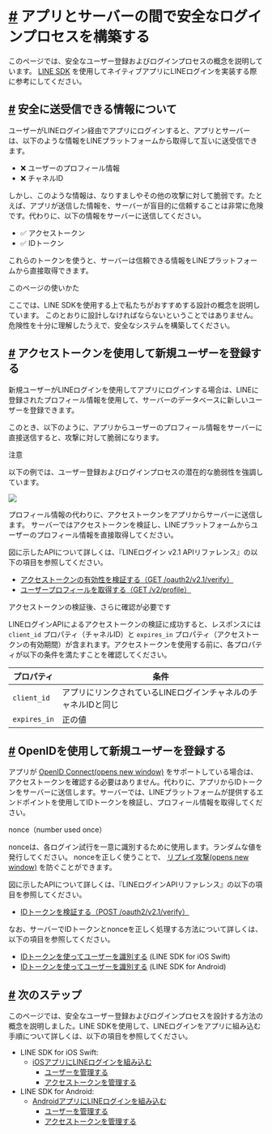 # [\#](https://developers.line.biz/ja/docs/line-login/secure-login-process/#page-title) アプリとサーバーの間で安全なログインプロセスを構築する

このページでは、安全なユーザー登録およびログインプロセスの概念を説明しています。 [LINE SDK](https://developers.line.biz/ja/docs/line-login/overview/#native-app) を使用してネイティブアプリにLINEログインを実装する際に参考にしてください。

## [\#](https://developers.line.biz/ja/docs/line-login/secure-login-process/#info-safe-to-send-and-receive) 安全に送受信できる情報について

ユーザーがLINEログイン経由でアプリにログインすると、アプリとサーバーは、以下のような情報をLINEプラットフォームから取得して互いに送受信できます。

- ❌ ユーザーのプロフィール情報
- ❌ チャネルID

しかし、このような情報は、なりすましやその他の攻撃に対して脆弱です。たとえば、アプリが送信した情報を、サーバーが盲目的に信頼することは非常に危険です。代わりに、以下の情報をサーバーに送信してください。

- ✅ アクセストークン
- ✅ IDトークン

これらのトークンを使うと、サーバーは信頼できる情報をLINEプラットフォームから直接取得できます。

このページの使いかた

ここでは、LINE SDKを使用する上で私たちがおすすめする設計の概念を説明しています。
このとおりに設計しなければならないということではありません。
危険性を十分に理解したうえで、安全なシステムを構築してください。

## [\#](https://developers.line.biz/ja/docs/line-login/secure-login-process/#using-access-tokens) アクセストークンを使用して新規ユーザーを登録する

新規ユーザーがLINEログインを使用してアプリにログインする場合は、LINEに登録されたプロフィール情報を使用して、サーバーのデータベースに新しいユーザーを登録できます。

このとき、以下のように、アプリからユーザーのプロフィール情報をサーバーに直接送信すると、攻撃に対して脆弱になります。

注意

以下の例では、ユーザー登録およびログインプロセスの潜在的な脆弱性を強調しています。

![](https://developers.line.biz/media/line-login/new-user-login-bad-ja.svg)

プロフィール情報の代わりに、アクセストークンをアプリからサーバーに送信します。 サーバーではアクセストークンを検証し、LINEプラットフォームからユーザーのプロフィール情報を直接取得してください。

図に示したAPIについて詳しくは、『LINEログイン v2.1 APIリファレンス』の以下の項目を参照してください。

- [アクセストークンの有効性を検証する（GET /oauth2/v2.1/verify）](https://developers.line.biz/ja/reference/line-login/#verify-access-token)
- [ユーザープロフィールを取得する（GET /v2/profile）](https://developers.line.biz/ja/reference/line-login/#get-user-profile)

アクセストークンの検証後、さらに確認が必要です

LINEログインAPIによるアクセストークンの検証に成功すると、レスポンスには `client_id` プロパティ（チャネルID）と `expires_in` プロパティ（アクセストークンの有効期間）が含まれます。アクセストークンを使用する前に、各プロパティが以下の条件を満たすことを確認してください。

| プロパティ   | 条件                                                           |
| ------------ | -------------------------------------------------------------- |
| `client_id`  | アプリにリンクされているLINEログインチャネルのチャネルIDと同じ |
| `expires_in` | 正の値                                                         |

## [\#](https://developers.line.biz/ja/docs/line-login/secure-login-process/#using-openid-to-register-new-users) OpenIDを使用して新規ユーザーを登録する

アプリが [OpenID Connect(opens new window)](https://openid.net/developers/how-connect-works/) をサポートしている場合は、アクセストークンを確認する必要はありません。代わりに、アプリからIDトークンをサーバーに送信します。サーバーでは、LINEプラットフォームが提供するエンドポイントを使用してIDトークンを検証し、プロフィール情報を取得してください。

nonce（number used once）

nonceは、各ログイン試行を一意に識別するために使用します。ランダムな値を発行してください。
nonceを正しく使うことで、 [リプレイ攻撃(opens new window)](https://en.wikipedia.org/wiki/Replay_attack) を防ぐことができます。

図に示したAPIについて詳しくは、『LINEログインAPIリファレンス』の以下の項目を参照してください。

- [IDトークンを検証する（POST /oauth2/v2.1/verify）](https://developers.line.biz/ja/reference/line-login/#verify-id-token)

なお、サーバーでIDトークンとnonceを正しく処理する方法について詳しくは、以下の項目を参照してください。

- [IDトークンを使ってユーザーを識別する](https://developers.line.biz/ja/docs/line-login-sdks/ios-sdk/swift/managing-users/#get-id-token) (LINE SDK for iOS Swift)
- [IDトークンを使ってユーザーを識別する](https://developers.line.biz/ja/docs/line-login-sdks/android-sdk/managing-users/#get-id-token) (LINE SDK for Android)

## [\#](https://developers.line.biz/ja/docs/line-login/secure-login-process/#next-steps) 次のステップ

このページでは、安全なユーザー登録およびログインプロセスを設計する方法の概念を説明しました。LINE SDKを使用して、LINEログインをアプリに組み込む手順について詳しくは、以下の項目を参照してください。

- LINE SDK for iOS Swift:
  - [iOSアプリにLINEログインを組み込む](https://developers.line.biz/ja/docs/line-login-sdks/ios-sdk/swift/integrate-line-login/)
    - [ユーザーを管理する](https://developers.line.biz/ja/docs/line-login-sdks/ios-sdk/swift/managing-users/)
    - [アクセストークンを管理する](https://developers.line.biz/ja/docs/line-login-sdks/ios-sdk/swift/managing-access-tokens/)
- LINE SDK for Android:
  - [AndroidアプリにLINEログインを組み込む](https://developers.line.biz/ja/docs/line-login-sdks/android-sdk/integrate-line-login/)
    - [ユーザーを管理する](https://developers.line.biz/ja/docs/line-login-sdks/android-sdk/managing-users/)
    - [アクセストークンを管理する](https://developers.line.biz/ja/docs/line-login-sdks/android-sdk/managing-access-tokens/)
